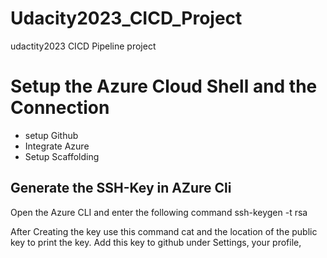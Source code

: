 # Udacity2023_CICD_Project
udactity2023 CICD Pipeline project

# Setup the Azure Cloud Shell and the Connection
- setup Github
- Integrate Azure 
- Setup Scaffolding

## Generate the SSH-Key in AZure Cli
Open the Azure CLI and enter the following command
ssh-keygen -t rsa

After Creating the key use this command
cat and the location of the public key to print the key. 
Add this key to github under Settings, your profile, 